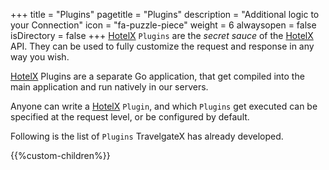 +++
title = "Plugins"
pagetitle = "Plugins"
description = "Additional logic to your Connection"
icon = "fa-puzzle-piece"
weight = 6
alwaysopen = false
isDirectory = false
+++
[HotelX](/hotel-x/) `Plugins` are the _secret sauce_ of the [HotelX](/hotel-x/) API. They can be used to fully customize the request and response in any way you wish.

[HotelX](/hotel-x/) Plugins are a separate Go application, that get compiled into the main application and run natively in our servers.

Anyone can write a [HotelX](/hotel-x/) `Plugin`, and which `Plugins` get executed can be specified at the request level, or be configured by default.

Following is the list of `Plugins` TravelgateX has already developed.

{{%custom-children%}}
